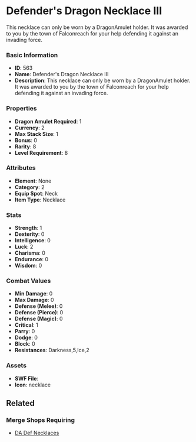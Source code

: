 # Defender's Dragon Necklace III

This necklace can only be worn by a DragonAmulet holder. It was awarded to you by the town of Falconreach for your help defending it against an invading force. 

### Basic Information

- **ID**: 563
- **Name**: Defender&#039;s Dragon Necklace III
- **Description**: This necklace can only be worn by a DragonAmulet holder. It was awarded to you by the town of Falconreach for your help defending it against an invading force. 

### Properties

- **Dragon Amulet Required**: 1
- **Currency**: 2
- **Max Stack Size**: 1
- **Bonus**: 0
- **Rarity**: 8
- **Level Requirement**: 8

### Attributes

- **Element**: None
- **Category**: 2
- **Equip Spot**: Neck
- **Item Type**: Necklace

### Stats

- **Strength**: 1
- **Dexterity**: 0
- **Intelligence**: 0
- **Luck**: 2
- **Charisma**: 0
- **Endurance**: 0
- **Wisdom**: 0

### Combat Values

- **Min Damage**: 0
- **Max Damage**: 0
- **Defense (Melee)**: 0
- **Defense (Pierce)**: 0
- **Defense (Magic)**: 0
- **Critical**: 1
- **Parry**: 0
- **Dodge**: 0
- **Block**: 0
- **Resistances**: Darkness,5,Ice,2

### Assets

- **SWF File**: 
- **Icon**: necklace

## Related

### Merge Shops Requiring

- [DA Def Necklaces](../merge-shops/383-da-def-necklaces.md)

